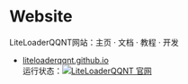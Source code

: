 # Website

LiteLoaderQQNT网站：主页 · 文档 · 教程 · 开发


- [liteloaderqqnt.github.io](https://liteloaderqqnt.github.io/)\
运行状态：[![LiteLoaderQQNT 官网](https://tianji.mukapp.top/monitor/clnzoxcy10001vy2ohi4obbi0/clssddbs9000np85jryedxhjp/badge.svg)](https://tianji.mukapp.top/status/liteloader)
